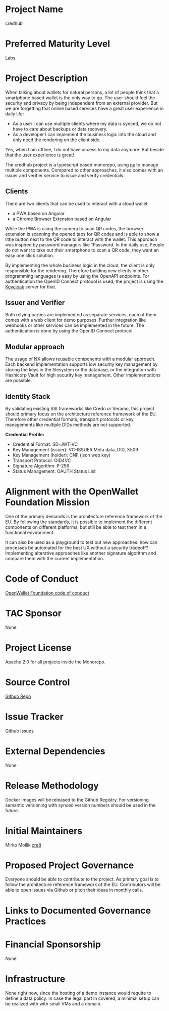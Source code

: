 # Project Name
credhub

# Preferred Maturity Level
Labs

# Project Description
When talking about wallets for natural persons, a lot of people think that a smartphone based wallet is the only way to go. The user should feel the security and privacy by being independent from an external provider. But we are forgetting that online based services have a great user experience in daily life:
- As a user I can use multiple clients where my data is synced, we do not have to care about backups or data recovery.
- As a developer I can implement the business logic into the cloud and only need the rendering on the client side.

Yes, when I am offline, I do not have access to my data anymore. But beside that the user experience is great!

The credhub project is a typescript based monorepo, using [nx](https://nx.dev) to manage multiple components. Compared to other approaches, it also comes with an issuer and verifier service to issue and verify credentials.

## Clients
There are two clients that can be used to interact with a cloud wallet
- a PWA based on Angular
- a Chrome Browser Extension based on Angular

While the PWA is using the camera to scan QR codes, the browser extension is scanning the opened taps for QR codes and is able to show a little button next to the QR code to interact with the wallet. This approach was inspired by password managers like 1Password. In the daily use, People do not want to take out their smartphone to scan a QR code, they want an easy one click solution.

By implementing the whole business logic in the cloud, the client is only responsible for the rendering. Therefore building new clients in other programming languages is easy by using the OpenAPI endpoints. For authentication the OpenID Connect protocol is used, the project is using the [Keycloak](https://www.keycloak.org/) server for that.

## Issuer and Verifier

Both relying parties are implemented as separate services, each of them comes with a web client for demo purposes. Further integration like webhooks or other services can be implemented in the future. The authentication is done by using the OpenID Connect protocol.

## Modular approach
The usage of NX allows reusable components with a modular approach. Each backend implementation supports low security key management by storing the keys in the filesystem or the database, or the integration with Hashicorp Vault for high security key management. Other implementations are possible.

## Identity Stack
By validating existing SSI frameworks like Credo or Veramo, this project should primary focus on the architecture reference framework of the EU. Therefore other credential formats, transport protocols or key managements like multiple DIDs methods are not supported.

**Credential Profile:**
- Credential Format: SD-JWT-VC
- Key Management (issuer): VC-ISSUER Meta data, DID, X509
- Key Management (holder): CNF (json web key)
- Transport Protocol: OID4VC
- Signature Algorithm: P-256
- Status Management: OAUTH Status List

# Alignment with the OpenWallet Foundation Mission
One of the primary demands is the architecture reference framework of the EU. By following the standards, it is possible to implement the different components on different platforms, but still be able to test them in a functional environment.

It can also be used as a playground to test out new approaches: how can processes be automated for the best UX without a security tradeoff? Implementing alterative approaches like another signature algorithm and compare them with the current implementation.

# Code of Conduct
[OpenWallet Foundation code of conduct](https://tac.openwallet.foundation/governance/code-of-conduct/)

# TAC Sponsor
None

# Project License
Apache 2.0 for all projects inside the Monorepo.

# Source Control
[Github Repo](https://github.com/cre8/wallet)

# Issue Tracker
[Github Issues](https://github.com/cre8/wallet/issues)

# External Dependencies
None

# Release Methodology
Docker images will be released to the Github Registry. For versioning semantic versioning with synced version numbers should be used in the future.

# Initial Maintainers
Mirko Mollik [cre8](https://github.com/cre8)

# Proposed Project Governance
Everyone should be able to contribute to the project. As primary goal is to follow the architecture reference framework of the EU. Contributors will be able to open issues via Github or pitch their ideas in monthly calls.

# Links to Documented Governance Practices


# Financial Sponsorship
None

# Infrastructure
None right now, since the hosting of a demo instance would require to define a data policy. In case the legal part in covered, a minimal setup can be realized with with small VMs and a domain.
